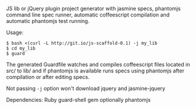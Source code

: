 
JS lib or jQuery plugin project generator with jasmine specs, phantomjs command line spec runner, automatic coffeescript compilation and automatic phantomjs test running.
 
Usage:

    $ bash <(curl -L http://git.io/js-scaffold-0.1) -j my_lib
    $ cd my_lib
    $ guard

The generated Guardfile watches and compiles coffeescript files located in src/ to lib/ and if phantomjs is available runs specs using phantomjs after compilation or after editing specs.

Not passing `-j` option won't download jquery and jasmine-jquery

Dependencies:
Ruby
guard-shell gem
optionally phantomjs
